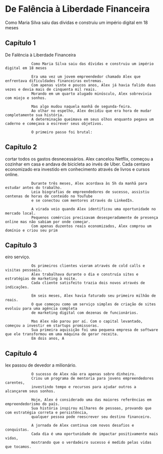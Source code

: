 # De Falência à Liberdade Financeira

Como Maria Silva saiu das dívidas e construiu um império digital em 18 meses


## Capítulo 1

De Falência à Liberdade Financeira
                
                Como Maria Silva saiu das dívidas e construiu um império digital em 18 meses
                
                Era uma vez um jovem empreendedor chamado Alex que enfrentava dificuldades financeiras extremas. 
                Com apenas vinte e poucos anos, Alex já havia falido duas vezes e devia mais de cinquenta mil reais. 
                Morando em um quarto alugado minúsculo, Alex sobrevivia com miojo e sonhos.
                
                Mas algo mudou naquela manhã de segunda-feira. 
                Ao olhar no espelho, Alex decidiu que era hora de mudar completamente sua história. 
                A determinação queimava em seus olhos enquanto pegava um caderno e começava a escrever seus objetivos.
                
                O primeiro passo foi brutal:

## Capítulo 2

cortar todos os gastos desnecessários. 
                Alex cancelou Netflix, começou a cozinhar em casa e andava de bicicleta ao invés de Uber. 
                Cada centavo economizado era investido em conhecimento através de livros e cursos online.
                
                Durante três meses, Alex acordava às 5h da manhã para estudar antes do trabalho. 
                Leia biografias de empreendedores de sucesso, assistiu centenas de horas de conteúdo no YouTube 
                e se conectou com mentores através do LinkedIn.
                
                A virada veio quando Alex identificou uma oportunidade no mercado local. 
                Pequenos comércios precisavam desesperadamente de presença online mas não sabiam por onde começar. 
                Com apenas duzentos reais economizados, Alex comprou um domínio e criou seu prim

## Capítulo 3

eiro serviço.
                
                Os primeiros clientes vieram através de cold calls e visitas pessoais. 
                Alex trabalhava durante o dia e construía sites e estratégias de marketing à noite. 
                Cada cliente satisfeito trazia dois novos através de indicações.
                
                Em seis meses, Alex havia faturado seu primeiro milhão de reais. 
                O que começou como um serviço simples de criação de sites evoluiu para uma agência completa 
                de marketing digital com dezenas de funcionários.
                
                Mas Alex não parou por aí. Com o capital levantado, começou a investir em startups promissoras. 
                Sua primeira aquisição foi uma pequena empresa de software que ele transformou em uma máquina de gerar receita. 
                Em dois anos, A

## Capítulo 4

lex passou de devedor a milionário.
                
                O sucesso de Alex não era apenas sobre dinheiro. 
                Criou um programa de mentoria para jovens empreendedores carentes, 
                investindo tempo e recursos para ajudar outros a alcançarem seus sonhos.
                
                Hoje, Alex é considerado uma das maiores referências em empreendedorismo do país. 
                Sua história inspirou milhares de pessoas, provando que com estratégia correta e persistência, 
                qualquer pessoa pode reescrever seu destino financeiro.
                
                A jornada de Alex continua com novos desafios e conquistas. 
                Cada dia é uma oportunidade de impactar positivamente mais vidas, 
                mostrando que o verdadeiro sucesso é medido pelas vidas que tocamos.